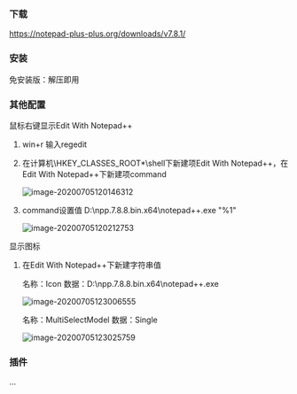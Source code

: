 ### 下载

https://notepad-plus-plus.org/downloads/v7.8.1/

### 安装

免安装版：解压即用

### 其他配置

鼠标右键显示Edit With Notepad++

1. win+r  输入regedit

2. 在计算机\HKEY_CLASSES_ROOT\*\shell下新建项Edit With Notepad++，在Edit With Notepad++下新建项command

   ![image-20200705120146312](C:\Users\Administrator\AppData\Roaming\Typora\typora-user-images\image-20200705120146312.png)

3. command设置值 D:\npp.7.8.8.bin.x64\notepad++.exe "%1"

   ![image-20200705120212753](C:\Users\Administrator\AppData\Roaming\Typora\typora-user-images\image-20200705120212753.png)

显示图标

1. 在Edit With Notepad++下新建字符串值

   名称：Icon 数据：D:\npp.7.8.8.bin.x64\notepad++.exe

   ![image-20200705123006555](C:\Users\Administrator\AppData\Roaming\Typora\typora-user-images\image-20200705123006555.png)

   名称：MultiSelectModel 数据：Single

   ![image-20200705123025759](C:\Users\Administrator\AppData\Roaming\Typora\typora-user-images\image-20200705123025759.png)

### 插件

...
